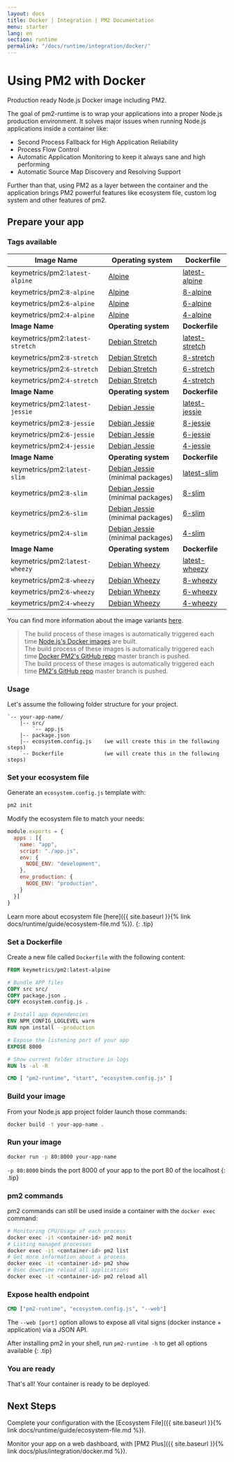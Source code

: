 ```yaml
---
layout: docs
title: Docker | Integration | PM2 Documentation
menu: starter
lang: en
section: runtime
permalink: "/docs/runtime/integration/docker/"
---
```


# Using PM2 with Docker

Production ready Node.js Docker image including PM2.

The goal of pm2-runtime is to wrap your applications into a proper Node.js production environment. It solves major issues when running Node.js applications inside a container like:

- Second Process Fallback for High Application Reliability
- Process Flow Control
- Automatic Application Monitoring to keep it always sane and high performing
- Automatic Source Map Discovery and Resolving Support

Further than that, using PM2 as a layer between the container and the application brings PM2 powerful features like ecosystem file, custom log system and other features of pm2.

## Prepare your app

### Tags available

**Image Name** | **Operating system** | **Dockerfile**
---|---|---
keymetrics/pm2:`latest-alpine`|[Alpine](https://www.alpinelinux.org/about/)|[latest-alpine](https://github.com/keymetrics/docker-pm2/blob/master/tags/latest/alpine/Dockerfile)
keymetrics/pm2:`8-alpine`|[Alpine](https://www.alpinelinux.org/about/)|[8-alpine](https://github.com/keymetrics/docker-pm2/blob/master/tags/8/alpine/Dockerfile)
keymetrics/pm2:`6-alpine`|[Alpine](https://www.alpinelinux.org/about/)|[6-alpine](https://github.com/keymetrics/docker-pm2/blob/master/tags/6/alpine/Dockerfile)
keymetrics/pm2:`4-alpine`|[Alpine](https://www.alpinelinux.org/about/)|[4-alpine](https://github.com/keymetrics/docker-pm2/blob/master/tags/4/alpine/Dockerfile)
**Image Name** | **Operating system** | **Dockerfile**
keymetrics/pm2:`latest-stretch`|[Debian Stretch](https://wiki.debian.org/DebianStretch)|[latest-stretch](https://github.com/keymetrics/docker-pm2/blob/master/tags/latest/stretch/Dockerfile)
keymetrics/pm2:`8-stretch`|[Debian Stretch](https://wiki.debian.org/DebianStretch)|[8-stretch](https://github.com/keymetrics/docker-pm2/blob/master/tags/8/stretch/Dockerfile)
keymetrics/pm2:`6-stretch`|[Debian Stretch](https://wiki.debian.org/DebianStretch)|[6-stretch](https://github.com/keymetrics/docker-pm2/blob/master/tags/6/stretch/Dockerfile)
keymetrics/pm2:`4-stretch`|[Debian Stretch](https://wiki.debian.org/DebianStretch)|[4-stretch](https://github.com/keymetrics/docker-pm2/blob/master/tags/4/stretch/Dockerfile)
**Image Name** | **Operating system** | **Dockerfile**
keymetrics/pm2:`latest-jessie`|[Debian Jessie](https://wiki.debian.org/DebianJessie)|[latest-jessie](https://github.com/keymetrics/docker-pm2/blob/master/tags/latest/jessie/Dockerfile)
keymetrics/pm2:`8-jessie`|[Debian Jessie](https://wiki.debian.org/DebianJessie)|[8-jessie](https://github.com/keymetrics/docker-pm2/blob/master/tags/8/jessie/Dockerfile)
keymetrics/pm2:`6-jessie`|[Debian Jessie](https://wiki.debian.org/DebianJessie)|[6-jessie](https://github.com/keymetrics/docker-pm2/blob/master/tags/6/jessie/Dockerfile)
keymetrics/pm2:`4-jessie`|[Debian Jessie](https://wiki.debian.org/DebianJessie)|[4-jessie](https://github.com/keymetrics/docker-pm2/blob/master/tags/4/jessie/Dockerfile)
**Image Name** | **Operating system** | **Dockerfile**
keymetrics/pm2:`latest-slim`|[Debian Jessie](https://wiki.debian.org/DebianJessie) (minimal packages)|[latest-slim](https://github.com/keymetrics/docker-pm2/blob/master/tags/latest/slim/Dockerfile)
keymetrics/pm2:`8-slim`|[Debian Jessie](https://wiki.debian.org/DebianJessie) (minimal packages)|[8-slim](https://github.com/keymetrics/docker-pm2/blob/master/tags/8/slim/Dockerfile)
keymetrics/pm2:`6-slim`|[Debian Jessie](https://wiki.debian.org/DebianJessie) (minimal packages)|[6-slim](https://github.com/keymetrics/docker-pm2/blob/master/tags/6/slim/Dockerfile)
keymetrics/pm2:`4-slim`|[Debian Jessie](https://wiki.debian.org/DebianJessie) (minimal packages)|[4-slim](https://github.com/keymetrics/docker-pm2/blob/master/tags/4/slim/Dockerfile)
**Image Name** | **Operating system** | **Dockerfile**
keymetrics/pm2:`latest-wheezy`|[Debian Wheezy](https://wiki.debian.org/DebianWheezy)|[latest-wheezy](https://github.com/keymetrics/docker-pm2/blob/master/tags/latest/wheezy/Dockerfile)
keymetrics/pm2:`8-wheezy`|[Debian Wheezy](https://wiki.debian.org/DebianWheezy)|[8-wheezy](https://github.com/keymetrics/docker-pm2/blob/master/tags/8/wheezy/Dockerfile)
keymetrics/pm2:`6-wheezy`|[Debian Wheezy](https://wiki.debian.org/DebianWheezy)|[6-wheezy](https://github.com/keymetrics/docker-pm2/blob/master/tags/6/wheezy/Dockerfile)
keymetrics/pm2:`4-wheezy`|[Debian Wheezy](https://wiki.debian.org/DebianWheezy)|[4-wheezy](https://github.com/keymetrics/docker-pm2/blob/master/tags/4/wheezy/Dockerfile)

You can find more information about the image variants [here](https://github.com/Node.js/docker-node#image-variants).

> The build process of these images is automatically triggered each time [Node.js's Docker images](https://hub.docker.com/r/library/node/tags/) are built.  
The build process of these images is automatically triggered each time [Docker PM2's GitHub repo](https://github.com/keymetrics/docker-pm2) master branch is pushed.  
The build process of these images is automatically triggered each time [PM2's GitHub repo](https://github.com/Unitech/pm2) master branch is pushed.  

### Usage

Let's assume the following folder structure for your project.

```
`-- your-app-name/
    |-- src/
        `-- app.js
    |-- package.json
    |-- ecosystem.config.js    (we will create this in the following steps)
    `-- Dockerfile             (we will create this in the following steps)
```

### Set your ecosystem file

Generate an `ecosystem.config.js` template with:

```bash
pm2 init
```

Modify the ecosystem file to match your needs:

```javascript
module.exports = {
  apps : [{
    name: "app",
    script: "./app.js",
    env: {
      NODE_ENV: "development",
    },
    env_production: {
      NODE_ENV: "production",
    }
  }]
}
```

 Learn more about ecosystem file [here]({{ site.baseurl }}{% link docs/runtime/guide/ecosystem-file.md %}).
{: .tip}

### Set a Dockerfile

Create a new file called `Dockerfile` with the following content:

```dockerfile
FROM keymetrics/pm2:latest-alpine

# Bundle APP files
COPY src src/
COPY package.json .
COPY ecosystem.config.js .

# Install app dependencies
ENV NPM_CONFIG_LOGLEVEL warn
RUN npm install --production

# Expose the listening port of your app
EXPOSE 8000

# Show current folder structure in logs
RUN ls -al -R

CMD [ "pm2-runtime", "start", "ecosystem.config.js" ]
```

### Build your image

From your Node.js app project folder launch those commands:

```bash
docker build -t your-app-name .
```

### Run your image

```bash
docker run -p 80:8000 your-app-name
```

 `-p 80:8000` binds the port 8000 of your app to the port 80 of the localhost
{: .tip}

### pm2 commands

pm2 commands can still be used inside a container with the `docker exec` command:

```bash
# Monitoring CPU/Usage of each process
docker exec -it <container-id> pm2 monit
# Listing managed processes
docker exec -it <container-id> pm2 list
# Get more information about a process
docker exec -it <container-id> pm2 show
# 0sec downtime reload all applications
docker exec -it <container-id> pm2 reload all
```

### Expose health endpoint

```Dockerfile
CMD ["pm2-runtime", "ecosystem.config.js", "--web"]
```

The `--web [port]` option allows to expose all vital signs (docker instance + application) via a JSON API.

 After installing pm2 in your shell, run `pm2-runtime -h` to get all options available
{: .tip}

### You are ready

That's all! Your container is ready to be deployed.

## Next Steps

Complete your configuration with the [Ecosystem File]({{ site.baseurl }}{% link docs/runtime/guide/ecosystem-file.md %}).

Monitor your app on a web dashboard, with [PM2 Plus]({{ site.baseurl }}{% link docs/plus/integration/docker.md %}).
